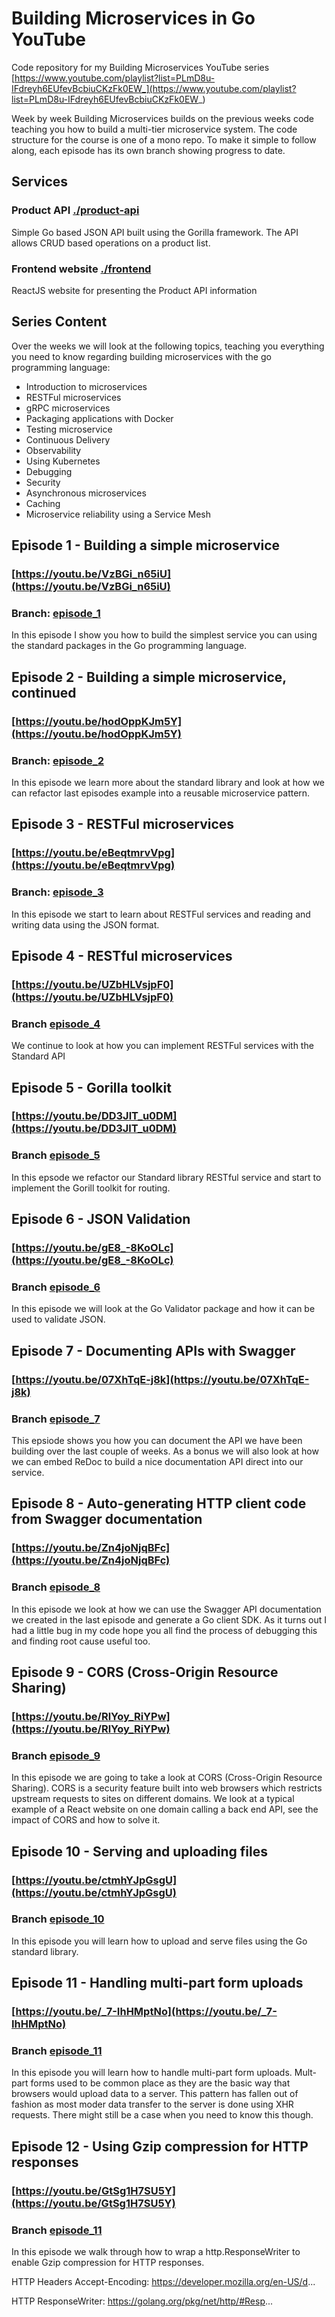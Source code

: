#  Building Microservices in Go YouTube
Code repository for my Building Microservices YouTube series 
[https://www.youtube.com/playlist?list=PLmD8u-IFdreyh6EUfevBcbiuCKzFk0EW_](https://www.youtube.com/playlist?list=PLmD8u-IFdreyh6EUfevBcbiuCKzFk0EW_)

Week by week Building Microservices builds on the previous weeks code teaching you how to build a multi-tier microservice system. The code structure for the course is one of a mono repo. To make it simple to follow along, each episode has its own branch showing progress to date.

## Services

### Product API [./product-api](./product-api)
Simple Go based JSON API built using the Gorilla framework. The API allows CRUD based operations on a product list.

### Frontend website [./frontend](./frontend)
ReactJS website for presenting the Product API information

## Series Content

Over the weeks we will look at the following topics, teaching you everything you need to know regarding building microservices with the go programming language:

- Introduction to microservices
- RESTFul microservices
- gRPC microservices
- Packaging applications with Docker
- Testing microservice
- Continuous Delivery
- Observability
- Using Kubernetes
- Debugging
- Security
- Asynchronous microservices
- Caching
- Microservice reliability using a Service Mesh


## Episode 1 - Building a simple microservice

### [https://youtu.be/VzBGi_n65iU](https://youtu.be/VzBGi_n65iU)

### Branch: [episode_1](https://github.com/nicholasjackson/building-microservices-youtube/tree/episode_1)

In this episode I show you how to build the simplest service you can using the standard packages in the Go programming language. 


## Episode 2 - Building a simple microservice, continued

### [https://youtu.be/hodOppKJm5Y](https://youtu.be/hodOppKJm5Y)

### Branch: [episode_2](https://github.com/nicholasjackson/building-microservices-youtube/tree/episode_2)

In this episode we learn more about the standard library and look at how we can refactor last episodes example into a reusable microservice pattern.


## Episode 3 - RESTFul microservices

### [https://youtu.be/eBeqtmrvVpg](https://youtu.be/eBeqtmrvVpg)

### Branch: [episode_3](https://github.com/nicholasjackson/building-microservices-youtube/tree/episode_3)

In this episode we start to learn about RESTFul services and reading and writing data using the JSON format.


## Episode 4 - RESTful microservices

### [https://youtu.be/UZbHLVsjpF0](https://youtu.be/UZbHLVsjpF0)

### Branch [episode_4](https://github.com/nicholasjackson/building-microservices-youtube/tree/episode_4)

We continue to look at how you can implement RESTFul services with the Standard API


## Episode 5 - Gorilla toolkit

### [https://youtu.be/DD3JlT_u0DM](https://youtu.be/DD3JlT_u0DM)

### Branch [episode_5](https://github.com/nicholasjackson/building-microservices-youtube/tree/episode_5)

In this epsode we refactor our Standard library RESTful service and start to implement the Gorill toolkit for routing.


## Episode 6 - JSON Validation

### [https://youtu.be/gE8_-8KoOLc](https://youtu.be/gE8_-8KoOLc)

### Branch [episode_6](https://github.com/nicholasjackson/building-microservices-youtube/tree/episode_6)

In this episode we will look at the Go Validator package and how it can be used to validate JSON.


## Episode 7 - Documenting APIs with Swagger

### [https://youtu.be/07XhTqE-j8k](https://youtu.be/07XhTqE-j8k)

### Branch [episode_7](https://github.com/nicholasjackson/building-microservices-youtube/tree/episode_7)

This epsiode shows you how you can document the API we have been building over the last couple of weeks. As a bonus we will also look at how we can embed ReDoc to build a nice documentation API direct into our service.


## Episode 8 - Auto-generating HTTP client code from Swagger documentation

### [https://youtu.be/Zn4joNjqBFc](https://youtu.be/Zn4joNjqBFc)

### Branch [episode_8](https://github.com/nicholasjackson/building-microservices-youtube/tree/episode_8)

In this episode we look at how we can use the Swagger API documentation we created in the last episode and generate a Go client SDK. As it turns out I had a little bug in my code
hope you all find the process of debugging this and finding root cause useful too.


## Episode 9 - CORS (Cross-Origin Resource Sharing)

### [https://youtu.be/RlYoy_RiYPw](https://youtu.be/RlYoy_RiYPw)

### Branch [episode_9](https://github.com/nicholasjackson/building-microservices-youtube/tree/episode_9)

In this episode we are going to take a look at CORS (Cross-Origin Resource Sharing). CORS is a security feature built into web browsers which restricts upstream requests to sites on different domains. We look at a typical example of a React website on one domain calling a back end API, see the impact of CORS and how to solve it.


## Episode 10 - Serving and uploading files

### [https://youtu.be/ctmhYJpGsgU](https://youtu.be/ctmhYJpGsgU)

### Branch [episode_10](https://github.com/nicholasjackson/building-microservices-youtube/tree/episode_10)

In this episode you will learn how to upload and serve files using the Go standard library.


## Episode 11 - Handling multi-part form uploads

### [https://youtu.be/_7-IhHMptNo](https://youtu.be/_7-IhHMptNo)

### Branch [episode_11](https://github.com/nicholasjackson/building-microservices-youtube/tree/episode_11)

In this episode you will learn how to handle multi-part form uploads. Mult-part forms used to be common place as they are the basic way that browsers would upload data to a server. This pattern has fallen out of fashion as most moder data transfer to the server is done using XHR requests. There might still be a case when you need to know this though.


## Episode 12 - Using Gzip compression for HTTP responses

### [https://youtu.be/GtSg1H7SU5Y](https://youtu.be/GtSg1H7SU5Y)

### Branch [episode_11](https://github.com/nicholasjackson/building-microservices-youtube/tree/episode_12)

In this episode we walk through how to wrap a http.ResponseWriter to enable Gzip compression for HTTP responses.

HTTP Headers Accept-Encoding:
https://developer.mozilla.org/en-US/d...

HTTP ResponseWriter:
https://golang.org/pkg/net/http/#Resp...
